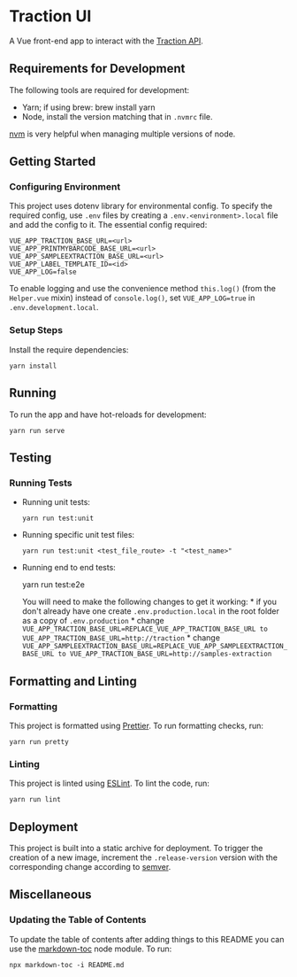 # Traction UI

A Vue front-end app to interact with the [Traction API](https://github.com/sanger/traction-service).

## Requirements for Development

The following tools are required for development:

- Yarn; if using brew:
    brew install yarn
- Node, install the version matching that in `.nvmrc` file.

[nvm](https://github.com/nvm-sh/nvm) is very helpful when managing multiple versions of node.

## Getting Started

### Configuring Environment

This project uses dotenv library for environmental config. To specify the required config, use
`.env` files by creating a `.env.<environment>.local` file and add the config to it. The essential
config required:

    VUE_APP_TRACTION_BASE_URL=<url>
    VUE_APP_PRINTMYBARCODE_BASE_URL=<url>
    VUE_APP_SAMPLEEXTRACTION_BASE_URL=<url>
    VUE_APP_LABEL_TEMPLATE_ID=<id>
    VUE_APP_LOG=false

To enable logging and use the convenience method `this.log()` (from the `Helper.vue` mixin) instead
of `console.log()`, set `VUE_APP_LOG=true` in `.env.development.local`.

### Setup Steps

Install the require dependencies:

    yarn install

## Running

To run the app and have hot-reloads for development:

    yarn run serve

## Testing

### Running Tests

- Running unit tests:

      yarn run test:unit

- Running specific unit test files:

      yarn run test:unit <test_file_route> -t "<test_name>"

- Running end to end tests:

    yarn run test:e2e

    You will need to make the following changes to get it working:
        * if you don't already have one create `.env.production.local` in the root folder as a copy of `.env.production`
        * change `VUE_APP_TRACTION_BASE_URL=REPLACE_VUE_APP_TRACTION_BASE_URL to VUE_APP_TRACTION_BASE_URL=http://traction`
        * change `VUE_APP_SAMPLEEXTRACTION_BASE_URL=REPLACE_VUE_APP_SAMPLEEXTRACTION_BASE_URL to VUE_APP_TRACTION_BASE_URL=http://samples-extraction`




## Formatting and Linting

### Formatting

This project is formatted using [Prettier](https://github.com/prettier/prettier). To run formatting
checks, run:

    yarn run pretty

### Linting

This project is linted using [ESLint](https://github.com/eslint/eslint). To lint the code,
run:

    yarn run lint

## Deployment

This project is built into a static archive for deployment. To trigger the creation of a new image, increment the `.release-version` version with the corresponding change according to
[semver](https://semver.org/).

## Miscellaneous

### Updating the Table of Contents

To update the table of contents after adding things to this README you can use the [markdown-toc](https://github.com/jonschlinkert/markdown-toc)
node module. To run:

    npx markdown-toc -i README.md
